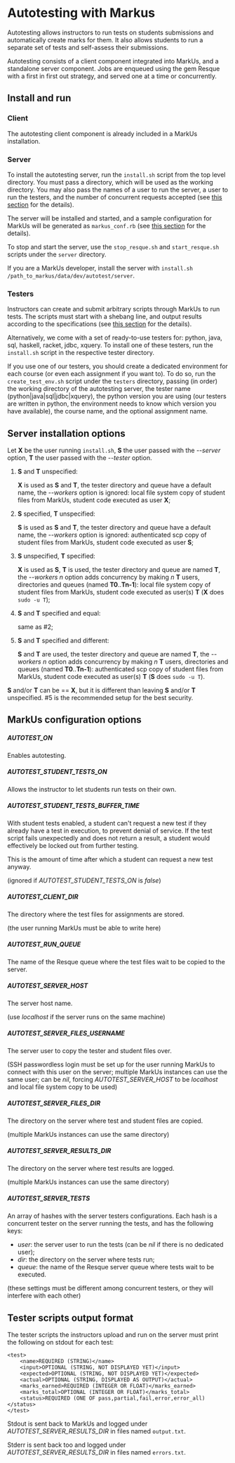 Autotesting with Markus
==============================

Autotesting allows instructors to run tests on students submissions and automatically create marks for them.
It also allows students to run a separate set of tests and self-assess their submissions.

Autotesting consists of a client component integrated into MarkUs, and a standalone server component.
Jobs are enqueued using the gem Resque with a first in first out strategy, and served one at a time or concurrently.

## Install and run

### Client

The autotesting client component is already included in a MarkUs installation.

### Server

To install the autotesting server, run the `install.sh` script from the top level directory.
You must pass a directory, which will be used as the working directory.
You may also pass the names of a user to run the server, a user to run the testers, and the number of concurrent
requests accepted (see [this section](#server-installation-options) for the details).

The server will be installed and started, and a sample configuration for MarkUs will be generated as `markus_conf.rb`
(see [this section](#markus-configuration-options) for the details).

To stop and start the server, use the `stop_resque.sh` and `start_resque.sh` scripts under the `server` directory.

If you are a MarkUs developer, install the server with `install.sh /path_to_markus/data/dev/autotest/server`.

### Testers

Instructors can create and submit arbitrary scripts through MarkUs to run tests. The scripts must start with a shebang
line, and output results according to the specifications (see [this section](#tester-scripts-output-format) for
the details).

Alternatively, we come with a set of ready-to-use testers for: python, java, sql, haskell, racket,
jdbc, xquery. To install one of these testers, run the `install.sh` script in the respective tester directory.

If you use one of our testers, you should create a dedicated environment for each course (or even each assignment if you
want to). To do so, run the `create_test_env.sh` script under the `testers` directory, passing (in order) the working
directory of the autotesting server, the tester name (python|java|sql|jdbc|xquery), the python version you are using
(our testers are written in python, the environment needs to know which version you have available), the course name,
and the optional assignment name.

## Server installation options

Let **X** be the user running `install.sh`, **S** the user passed with the *--server* option, **T** the user passed with
the *--tester* option.

1) **S** and **T** unspecified:

   **X** is used as **S** and **T**, the tester directory and queue have a default name, the *--workers* option is
   ignored: local file system copy of student files from MarkUs, student code executed as user **X**;

2) **S** specified, **T** unspecified:

   **S** is used as **S** and **T**, the tester directory and queue have a default name, the *--workers* option is
   ignored: authenticated scp copy of student files from MarkUs, student code executed as user **S**;

3) **S** unspecified, **T** specified:

   **X** is used as **S**, **T** is used, the tester directory and queue are named **T**, the *--workers n* option
   adds concurrency by making *n* **T** users, directories and queues (named **T0**..**Tn-1**): local file system copy
   of student files from MarkUs, student code executed as user(s) **T** (**X** does `sudo -u T`);

4) **S** and **T** specified and equal:

   same as #2;

5) **S** and **T** specified and different:

   **S** and **T** are used, the tester directory and queue are named **T**, the *--workers n* option adds concurrency
   by making *n* **T** users, directories and queues (named **T0**..**Tn-1**): authenticated scp copy of student files
   from MarkUs, student code executed as user(s) **T** (**S** does `sudo -u T`).

**S** and/or **T** can be == **X**, but it is different than leaving **S** and/or **T** unspecified. #5 is the
recommended setup for the best security.

## MarkUs configuration options

##### AUTOTEST_ON
Enables autotesting.

##### AUTOTEST_STUDENT_TESTS_ON
Allows the instructor to let students run tests on their own.

##### AUTOTEST_STUDENT_TESTS_BUFFER_TIME
With student tests enabled, a student can't request a new test if they already have a test in execution, to prevent
denial of service. If the test script fails unexpectedly and does not return a result, a student would effectively be
locked out from further testing.

This is the amount of time after which a student can request a new test anyway.

(ignored if *AUTOTEST_STUDENT_TESTS_ON* is *false*)

##### AUTOTEST_CLIENT_DIR
The directory where the test files for assignments are stored.

(the user running MarkUs must be able to write here)

##### AUTOTEST_RUN_QUEUE
The name of the Resque queue where the test files wait to be copied to the server.

##### AUTOTEST_SERVER_HOST
The server host name.

(use *localhost* if the server runs on the same machine)

##### AUTOTEST_SERVER_FILES_USERNAME
The server user to copy the tester and student files over.

(SSH passwordless login must be set up for the user running MarkUs to connect with this user on the server;
multiple MarkUs instances can use the same user;
can be *nil*, forcing *AUTOTEST_SERVER_HOST* to be *localhost* and local file system copy to be used)

##### AUTOTEST_SERVER_FILES_DIR
The directory on the server where test and student files are copied.

(multiple MarkUs instances can use the same directory)

##### AUTOTEST_SERVER_RESULTS_DIR
The directory on the server where test results are logged.

(multiple MarkUs instances can use the same directory)

##### AUTOTEST_SERVER_TESTS
An array of hashes with the server testers configurations. Each hash is a concurrent tester on the server running the
tests, and has the following keys:
* *user*: the server user to run the tests
  (can be *nil* if there is no dedicated user);
* *dir*: the directory on the server where tests run;
* *queue*: the name of the Resque server queue where tests wait to be executed.

(these settings must be different among concurrent testers, or they will interfere with each other)

## Tester scripts output format

The tester scripts the instructors upload and run on the server must print the following on stdout for each test:

```
<test>
    <name>REQUIRED (STRING)</name>
    <input>OPTIONAL (STRING, NOT DISPLAYED YET)</input>
    <expected>OPTIONAL (STRING, NOT DISPLAYED YET)</expected>
    <actual>OPTIONAL (STRING, DISPLAYED AS OUTPUT)</actual>
    <marks_earned>REQUIRED (INTEGER OR FLOAT)</marks_earned>
    <marks_total>OPTIONAL (INTEGER OR FLOAT)</marks_total>
    <status>REQUIRED (ONE OF pass,partial,fail,error,error_all)</status>
</test>
```

Stdout is sent back to MarkUs and logged under *AUTOTEST_SERVER_RESULTS_DIR* in files named `output.txt`.

Stderr is sent back too and logged under *AUTOTEST_SERVER_RESULTS_DIR* in files named `errors.txt`.
